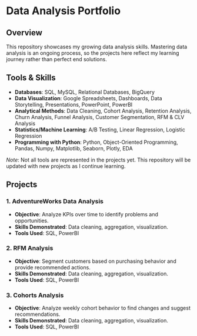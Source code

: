 # Data Analysis Portfolio

## Overview
This repository showcases my growing data analysis skills. Mastering data analysis is an ongoing process, so the projects here reflect my learning journey rather than perfect end solutions.

## Tools & Skills
- **Databases**: SQL, MySQL, Relational Databases, BigQuery
- **Data Visualization**: Google Spreadsheets, Dashboards, Data Storytelling, Presentations, PowerPoint, PowerBI
- **Analytical Methods**: Data Cleaning, Cohort Analysis, Retention Analysis, Churn Analysis, Funnel Analysis, Customer Segmentation, RFM & CLV Analysis
- **Statistics/Machine Learning**: A/B Testing, Linear Regression, Logistic Regression
- **Programming with Python**: Python, Object-Oriented Programming, Pandas, Numpy, Matplotlib, Seaborn, Plotly, EDA

*Note*: Not all tools are represented in the projects yet. This repository will be updated with new projects as I continue learning.

## Projects
### 1. AdventureWorks Data Analysis
- **Objective**: Analyze KPIs over time to identify problems and opportunities.
- **Skills Demonstrated**: Data cleaning, aggregation, visualization. 
- **Tools Used**: SQL, PowerBI

### 2. RFM Analysis
- **Objective**: Segment customers based on purchasing behavior and provide recommended actions.
- **Skills Demonstrated**: Data cleaning, aggregation, visualization.
- **Tools Used**: SQL, PowerBI

### 3. Cohorts Analysis
- **Objective**: Analyze weekly cohort behavior to find changes and suggest recommendations.
- **Skills Demonstrated**: Data cleaning, aggregation, visualization.
- **Tools Used**: SQL, PowerBI
